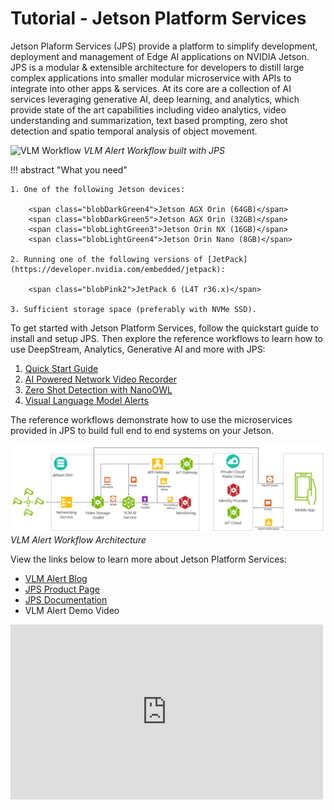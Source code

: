 # Tutorial - Jetson Platform Services

Jetson Plaform Services (JPS) provide a platform to simplify development, deployment and management of Edge AI applications on NVIDIA Jetson. JPS is a modular & extensible architecture for developers to distill large complex applications into smaller modular microservice with APIs to integrate into other apps & services. At its core are a collection of AI services leveraging generative AI, deep learning, and analytics, which provide state of the art capabilities including video analytics, video understanding and summarization, text based prompting, zero shot detection and spatio temporal analysis of object movement. 

![VLM Workflow](../images/jps_vlm_workflow.gif)
*VLM Alert Workflow built with JPS*

!!! abstract "What you need"

    1. One of the following Jetson devices:

        <span class="blobDarkGreen4">Jetson AGX Orin (64GB)</span>
        <span class="blobDarkGreen5">Jetson AGX Orin (32GB)</span>
        <span class="blobLightGreen3">Jetson Orin NX (16GB)</span>
        <span class="blobLightGreen4">Jetson Orin Nano (8GB)</span>

    2. Running one of the following versions of [JetPack](https://developer.nvidia.com/embedded/jetpack):

        <span class="blobPink2">JetPack 6 (L4T r36.x)</span>
	   
    3. Sufficient storage space (preferably with NVMe SSD).

To get started with Jetson Platform Services, follow the quickstart guide to install and setup JPS. Then explore the reference workflows to learn how to use DeepStream, Analytics, Generative AI and more with JPS:

1) [Quick Start Guide](https://docs.nvidia.com/jetson/jps/setup/quick-start.html)  
2) [AI Powered Network Video Recorder](https://docs.nvidia.com/jetson/jps/setup/ai-nvr.html)  
3) [Zero Shot Detection with NanoOWL](https://docs.nvidia.com/jetson/jps/workflows/zero_shot_detection_workflow.html)  
4) [Visual Language Model Alerts](https://docs.nvidia.com/jetson/jps/workflows/vlm_workflow.html)   


The reference workflows demonstrate how to use the microservices provided in JPS to build full end to end systems on your Jetson. 

![JPS VLM Workflow](../images/jps_vlm_workflow.png)
*VLM Alert Workflow Architecture*

View the links below to learn more about Jetson Platform Services:  
* [VLM Alert Blog](https://developer.nvidia.com/blog/develop-generative-ai-powered-visual-ai-agents-for-the-edge/)  
* [JPS Product Page](https://developer.nvidia.com/embedded/jetpack/jetson-platform-services-get-started)  
* [JPS Documentation](https://docs.nvidia.com/jetson/jps/moj-overview.html)  
* VLM Alert Demo Video
<div><iframe width="500" height="280" src="https://www.youtube.com/embed/0ZbDzaBfsrw" style="display: inline-block;" title="YouTube video player" frameborder="0" allow="accelerometer; autoplay; clipboard-write; encrypted-media; gyroscope; picture-in-picture; web-share" allowfullscreen></iframe>
</div>